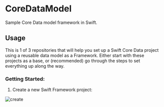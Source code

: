 # CoreDataModel
Sample Core Data model framework in Swift.

## Usage
This is 1 of 3 repositories that will help you set up a Swift Core Data project using a reusable data model as a Framework. 
Either start with these projects as a base, or (recommended) go through the steps to set everything up along the way.

### Getting Started:

1. Create a new Swift Framework project:

![create](Doecumentation/CreateFramework.png "Create Project")

